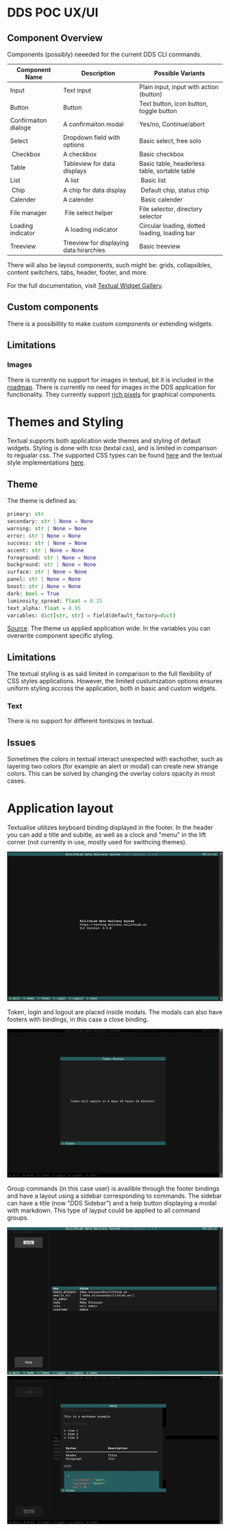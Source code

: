# DDS POC UX/UI

## Component Overview 

Components (possibly) neeeded for the current DDS CLI commands.

| Component Name | Description | Possible Variants |
|---------------|-------------|----------|
| Input | Text input | Plain input, input with action (button) |
| Button | Button | Text button, icon button, toggle button |
| Confirmaiton dialoge | A confirmaiton modal | Yes/no, Continue/abort |
| Select | Dropdown field with options | Basic select, free solo|
| Checkbox | A checkbox | Basic checkbox |
| Table | Tableview for data displays | Basic table, headerless table, sortable table |
| List | A list | Basic list | 
| Chip | A chip for data display | Default chip, status chip |
| Calender | A calender | Basic calender |
| File manager | File select helper | File selector, directory selector |
| Loading indicator | A loading indicator | Circular loading, dotted loading, loading bar |
| Treeview | Treeview for displaying data hirarchies | Basic treeview |

There will also be layout components, such might be: grids, collapsibles, content switchers, tabs, header, footer, and more. 

For the full documentation, visit [Textual Widget Gallery](https://textual.textualize.io/widget_gallery/).

## Custom components 

There is a possibillity to make custom components or extending widgets. 


## Limitations 

### Images 

There is currently no support for images in textual, bit it is included in the [roadmap](https://textual.textualize.io/roadmap/). There is currently no need for images in the DDS application for functionality. They currently support [rich pixels](https://github.com/darrenburns/rich-pixels) for graphical components. 


# Themes and Styling

Textual supports both application wide themes and styling of default widgets. Styling is done with *tcss* (textal css), and is limited in comparison to regualar css. The supported CSS types can be found [here](https://textual.textualize.io/css_types/) and the textual style implementations [here](https://textual.textualize.io/styles/).


## Theme 

The theme is defined as: 

```` python
primary: str
secondary: str | None = None
warning: str | None = None
error: str | None = None
success: str | None = None
accent: str | None = None
foreground: str | None = None
background: str | None = None
surface: str | None = None
panel: str | None = None
boost: str | None = None
dark: bool = True
luminosity_spread: float = 0.15
text_alpha: float = 0.95
variables: dict[str, str] = field(default_factory=dict)
````
[Source](https://github.com/Textualize/textual/blob/main/src/textual/theme.py). The theme us applied application wide. In the variables you can overwrite component specific styling.

## Limitations 

The textual styling is as said limited in comparison to the full flexibility of CSS styles applications. However, the limited custumization options ensures uniform styling accross the application, both in basic and custom widgets. 

### Text

There is no support for different fontsizes in textual. 

## Issues

Sometimes the colors in textual interact unexpected with eachother, such as layering two colors (for example an alert or modal) can create new strange colors. This can be solved by changing the overlay colors opacity in most cases. 

# Application layout

Textualise utilizes keyboard binding displayed in the footer. In the header you can add a title and subitle, as well as a clock and "menu" in the lift corner (not currently in use, mostly used for swithcing themes).

![Image](home.jpeg)

Token, login and logout are placed inside modals. The modals can also have footers with bindings, in this case a close binding. 

![image](modal.jpeg)

Group commands (in this case user) is availible through the footer bindings and have a layout using a sidebar corresponding to commands. The sidebar can have a title (now "DDS Sidebar") and a help button displaying a modal with markdown. This type of layput could be applied to all command groups. 

![image](group_page.jpeg)
![iamge](help.jpeg)


